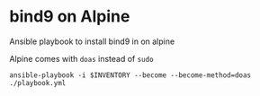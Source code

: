 # bind9 on Alpine

Ansible playbook to install bind9 in on alpine

Alpine comes with `doas` instead of `sudo`

```
ansible-playbook -i $INVENTORY --become --become-method=doas ./playbook.yml
```
